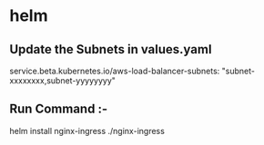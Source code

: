 # helm

## Update the Subnets in values.yaml

service.beta.kubernetes.io/aws-load-balancer-subnets: "subnet-xxxxxxxx,subnet-yyyyyyyy"

## Run Command :- 
helm install nginx-ingress ./nginx-ingress